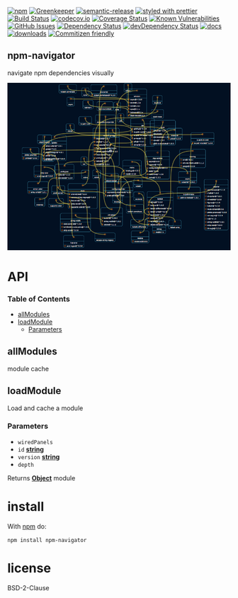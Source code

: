 [![npm](https://img.shields.io/npm/v/npm-navigator.svg)](https://www.npmjs.com/package/npm-navigator)
[![Greenkeeper](https://badges.greenkeeper.io/arlac77/npm-navigator.svg)](https://greenkeeper.io/)
[![semantic-release](https://img.shields.io/badge/%20%20%F0%9F%93%A6%F0%9F%9A%80-semantic--release-e10079.svg)](https://github.com/arlac77/npm-navigator)
[![styled with prettier](https://img.shields.io/badge/styled_with-prettier-ff69b4.svg)](https://github.com/prettier/prettier)
[![Build Status](https://secure.travis-ci.org/arlac77/npm-navigator.png)](http://travis-ci.org/arlac77/npm-navigator)
[![codecov.io](http://codecov.io/github/arlac77/npm-navigator/coverage.svg?branch=master)](http://codecov.io/github/arlac77/npm-navigator?branch=master)
[![Coverage Status](https://coveralls.io/repos/arlac77/npm-navigator/badge.svg)](https://coveralls.io/r/arlac77/npm-navigator)
[![Known Vulnerabilities](https://snyk.io/test/github/arlac77/npm-navigator/badge.svg)](https://snyk.io/test/github/arlac77/npm-navigator)
[![GitHub Issues](https://img.shields.io/github/issues/arlac77/npm-navigator.svg?style=flat-square)](https://github.com/arlac77/npm-navigator/issues)
[![Dependency Status](https://david-dm.org/arlac77/npm-navigator.svg)](https://david-dm.org/arlac77/npm-navigator)
[![devDependency Status](https://david-dm.org/arlac77/npm-navigator/dev-status.svg)](https://david-dm.org/arlac77/npm-navigator#info=devDependencies)
[![docs](http://inch-ci.org/github/arlac77/npm-navigator.svg?branch=master)](http://inch-ci.org/github/arlac77/npm-navigator)
[![downloads](http://img.shields.io/npm/dm/npm-navigator.svg?style=flat-square)](https://npmjs.org/package/npm-navigator)
[![Commitizen friendly](https://img.shields.io/badge/commitizen-friendly-brightgreen.svg)](http://commitizen.github.io/cz-cli/)

## npm-navigator

navigate npm dependencies visually

![Screen](doc/screen.png)

# API

<!-- Generated by documentation.js. Update this documentation by updating the source code. -->

### Table of Contents

-   [allModules](#allmodules)
-   [loadModule](#loadmodule)
    -   [Parameters](#parameters)

## allModules

module cache

## loadModule

Load and cache a module

### Parameters

-   `wiredPanels`  
-   `id` **[string](https://developer.mozilla.org/docs/Web/JavaScript/Reference/Global_Objects/String)** 
-   `version` **[string](https://developer.mozilla.org/docs/Web/JavaScript/Reference/Global_Objects/String)** 
-   `depth`  

Returns **[Object](https://developer.mozilla.org/docs/Web/JavaScript/Reference/Global_Objects/Object)** module

# install

With [npm](http://npmjs.org) do:

```shell
npm install npm-navigator
```

# license

BSD-2-Clause
